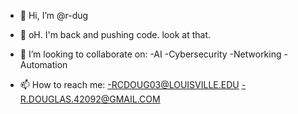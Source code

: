 - 👋 Hi, I’m @r-dug

- 👀 oH. I'm back and pushing code. look at that.

- 💞️ I’m looking to collaborate on:
  -AI
  -Cybersecurity
  -Networking
  -Automation

- 📫 How to reach me:
  -RCDOUG03@LOUISVILLE.EDU
  -R.DOUGLAS.42092@GMAIL.COM
